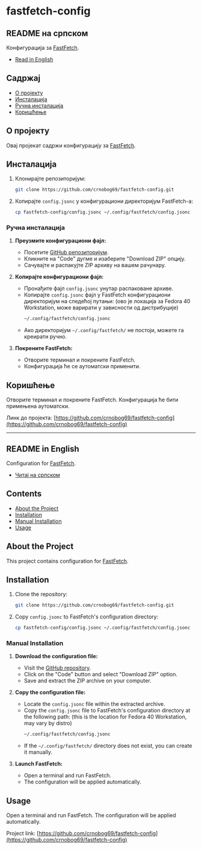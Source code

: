 # fastfetch-config

## README на српском

Конфигурација за [FastFetch](https://github.com/LinusDierheimer/fastfetch).

- [Read in English](#readme-in-english)

## Садржај

- [О пројекту](#о-пројекту)
- [Инсталација](#инсталација)
- [Ручна инсталација](#ручна-инсталација)
- [Коришћење](#коришћење)

## О пројекту

Овај пројекат садржи конфигурацију за [FastFetch](https://github.com/LinusDierheimer/fastfetch).

## Инсталација

1. Клонирајте репозиторијум:
    ```bash
    git clone https://github.com/crnobog69/fastfetch-config.git
    ```
2. Копирајте `config.jsonc` у конфигурациони директоријум FastFetch-а:
    ```bash
    cp fastfetch-config/config.jsonc ~/.config/fastfetch/config.jsonc
    ```

### Ручна инсталација

1. **Преузмите конфигурациони фајл:**
   - Посетите [GitHub репозиторијум](https://github.com/crnobog69/fastfetch-config).
   - Кликните на "Code" дугме и изаберите "Download ZIP" опцију.
   - Сачувајте и распакујте ZIP архиву на вашем рачунару.

2. **Копирајте конфигурациони фајл:**
   - Пронађите фајл `config.jsonc` унутар распаковане архиве.
   - Копирајте `config.jsonc` фајл у FastFetch конфигурациони директоријум на следећој путањи:
    (ово је локација за Fedora 40 Workstation, може варирати у зависности од дистрибуције)
     ```bash
     ~/.config/fastfetch/config.jsonc
     ```
   - Ако директоријум `~/.config/fastfetch/` не постоји, можете га креирати ручно.

3. **Покрените FastFetch:**
   - Отворите терминал и покрените FastFetch.
   - Конфигурација ће се аутоматски применити.

## Коришћење

Отворите терминал и покрените FastFetch. Конфигурација ће бити примењена аутоматски.

Линк до пројекта: [https://github.com/crnobog69/fastfetch-config](https://github.com/crnobog69/fastfetch-config)

---

## README in English

Configuration for [FastFetch](https://github.com/LinusDierheimer/fastfetch).

- [Читај на српском](#readme-на-српском)

## Contents

- [About the Project](#about-the-project)
- [Installation](#installation)
- [Manual Installation](#manual-installation)
- [Usage](#usage)

## About the Project

This project contains configuration for [FastFetch](https://github.com/LinusDierheimer/fastfetch).

## Installation

1. Clone the repository:
    ```bash
    git clone https://github.com/crnobog69/fastfetch-config.git
    ```
2. Copy `config.jsonc` to FastFetch's configuration directory:
    ```bash
    cp fastfetch-config/config.jsonc ~/.config/fastfetch/config.jsonc
    ```

### Manual Installation

1. **Download the configuration file:**
   - Visit the [GitHub repository](https://github.com/crnobog69/fastfetch-config).
   - Click on the "Code" button and select "Download ZIP" option.
   - Save and extract the ZIP archive on your computer.

2. **Copy the configuration file:**
   - Locate the `config.jsonc` file within the extracted archive.
   - Copy the `config.jsonc` file to FastFetch's configuration directory at the following path:
    (this is the location for Fedora 40 Workstation, may vary by distro)
     ```bash
     ~/.config/fastfetch/config.jsonc
     ```
   - If the `~/.config/fastfetch/` directory does not exist, you can create it manually.

3. **Launch FastFetch:**
   - Open a terminal and run FastFetch.
   - The configuration will be applied automatically.

## Usage

Open a terminal and run FastFetch. The configuration will be applied automatically.

Project link: [https://github.com/crnobog69/fastfetch-config](https://github.com/crnobog69/fastfetch-config)
